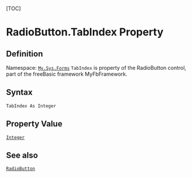 [TOC]
# RadioButton.TabIndex Property

## Definition
Namespace: [`My.Sys.Forms`](My.Sys.Forms.md)
`TabIndex` is property of the RadioButton control, part of the freeBasic framework MyFbFramework.
## Syntax
```freeBasic
TabIndex As Integer
```
## Property Value
[`Integer`]("https://www.freebasic.net/wiki/KeyPgInteger")
## See also
[`RadioButton`](RadioButton.md)
